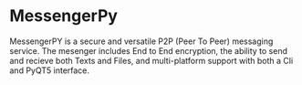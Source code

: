 # MessengerPy

MessengerPY is a secure and versatile P2P (Peer To Peer) messaging service.
The mesenger includes End to End encryption, the ability to send and recieve both Texts and Files, and multi-platform support with both a Cli and PyQT5 interface.
